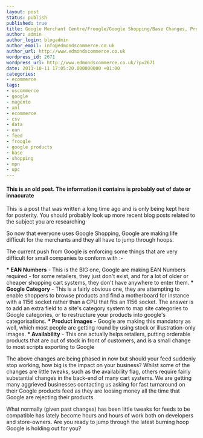 ```yaml
---
layout: post
status: publish
published: true
title: Google Merchant Centre/Froogle/Google Shopping/Base Changes, Problems and Solutions
author: admin
author_login: blogadmin
author_email: info@edmondscommerce.co.uk
author_url: http://www.edmondscommerce.co.uk
wordpress_id: 2671
wordpress_url: http://www.edmondscommerce.co.uk/?p=2671
date: 2011-10-11 17:05:20.000000000 +01:00
categories:
- ecommerce
tags:
- oscommerce
- google
- magento
- xml
- ecommerce
- csv
- data
- ean
- feed
- froogle
- google products
- base
- shopping
- mpn
- upc
---
```

<div class="oldpost"><h4>This is an old post. The information it contains is probably out of date or innacurate</h4>
<p>
This is a post that was written a long time ago and is only being kept here for posterity.
You should probably look up more recent blog posts related to the subject you are researching
</p>
</div>
So now that everyone uses Google Shopping, Google are making life difficult for the merchants and they all have to jump through hoops.

The current push from Google is enforcing some things that are very difficult for small companies to conform with :-

<strong> * EAN Numbers</strong> - This is the BIG one, Google are making EAN Numbers required - for some retailers, they just don't exist, and for a lot of older or cheaper shopping cart systems, they don't have anywhere to enter them.
<strong> * Google Category</strong> - This is a fairly obvious one, they are attempting to enable shoppers to browse products and find a motherboard for instance with a 1156 socket rather than a CPU that fits an 1156 socket.  The answer is to add an extra field to a site's category system to map site categories to Google categories, or to restructure your products into google's categorisations.
<strong> * Product Images</strong> - Google are making this mandatory as well, which most people are getting round by using stock or illustration-only images.
<strong> * Availability</strong> - This one actually helps retailers, putting orderable products that are out of stock in front of customers, and is a small change to most scripts exporting to Google

The above changes are being phased in now but should your feed suddenly stop working, how big is the impact on your business?  Whilst some of the changes are little tweaks, such as the availability flag, others require fairly substantial changes in the back-end of many cart systems.  We are getting many aggrieved businesses contacting us asking for fast turnaround on their Google products feed as they are loosing money all the time that Google are rejecting their products.

What normally (given past changes) has been little tweaks for feeds to be compatible has lately become hours and hours of work both on developers and store-owners.  Are you ready to jump through the latest burning hoop Google is holding out for you?
